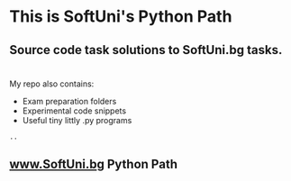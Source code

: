 # This is SoftUni's Python Path 
## Source code task solutions to SoftUni.bg tasks. 
##
#
My repo also contains:
- Exam preparation folders
- Experimental code snippets
- Useful tiny littly .py programs

```
..
```
## www.SoftUni.bg Python Path
